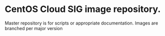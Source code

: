 # CentOS Cloud SIG image repository.

Master repository is for scripts or appropriate documentation. Images are
branched per major version
